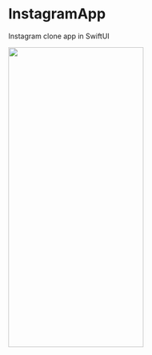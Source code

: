 # InstagramApp
Instagram clone app in SwiftUI

<img src="https://user-images.githubusercontent.com/6122888/185493009-42d3d87b-68a6-4f2e-8a4b-f95e30b650eb.png" width="270" height="600">

